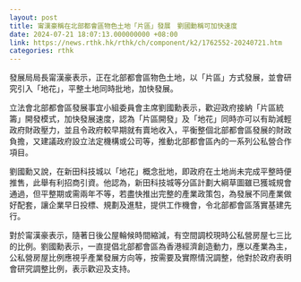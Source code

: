 ```yaml
---
layout: post
title: 甯漢豪稱在北部都會區物色土地「片區」發展　劉國勳稱可加快速度
date: 2024-07-21 18:07:13.000000000 +08:00
link: https://news.rthk.hk/rthk/ch/component/k2/1762552-20240721.htm
categories: rthk
---
```


發展局局長甯漢豪表示，正在北部都會區物色土地，以「片區」方式發展，並會研究引入「地花」，平整土地同時批地，加快發展。

立法會北部都會區發展事宜小組委員會主席劉國勳表示，歡迎政府接納「片區統籌」開發模式，加快發展速度，認為「片區開發」及「地花」同時亦可以有助減輕政府財政壓力，並且令政府較早期就有賣地收入，平衡整個北部都會區發展的財政負擔，又建議政府設立法定機構或公司等，推動北部都會區內的一系列公私營合作項目。

劉國勳又說，在新田科技城以「地花」概念批地，即政府在土地尚未完成平整時便推售，此舉有利招商引資。他認為，新田科技城等分區計劃大綱草圖雖已獲城規會通過，但平整期或需兩年不等，若盡快推出完整的產業政策包，為發展不同產業做好配套，讓企業早日投標、規劃及進駐，提供工作機會，令北部都會區落實基建先行。

對於甯漢豪表示，隨著日後公屋輪候時間縮減，有空間調校現時公私營房屋七三比的比例。劉國勳表示，一直提倡北部都會區為香港經濟創造動力，應以產業為主，公私營房屋比例應視乎產業發展方向等，按需要及實際情況調整，他對於政府表明會研究調整比例，表示歡迎及支持。
